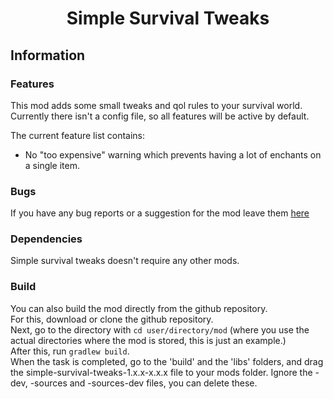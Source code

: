 <h1 align="center">Simple Survival Tweaks</h1>

## Information

### Features
This mod adds some small tweaks and qol rules to your survival world. Currently there isn't a config file, so all features will be active by default. 

The current feature list contains:
- No "too expensive" warning which prevents having a lot of enchants on a single item.

### Bugs
If you have any bug reports or a suggestion for the mod leave them [here](https://github.com/LegoRaft/simple-survival-tweaks/issues)

### Dependencies
Simple survival tweaks doesn't require any other mods.

### Build

You can also build the mod directly from the github repository. <br>
For this, download or clone the github repository. <br>
Next, go to the directory with `cd user/directory/mod` (where you use the actual directories where the mod is stored, this is just an example.) <br>
After this, run `gradlew build`. <br>
When the task is completed, go to the 'build' and the 'libs' folders, and drag the simple-survival-tweaks-1.x.x-x.x.x file to your mods folder. Ignore the -dev, -sources and -sources-dev files, you can delete these.
